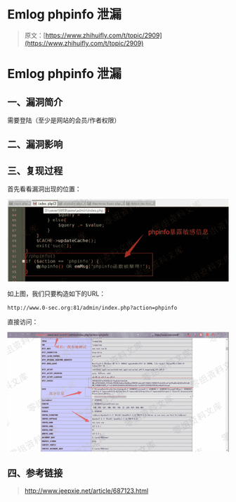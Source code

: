 # Emlog phpinfo 泄漏

> 原文：[https://www.zhihuifly.com/t/topic/2909](https://www.zhihuifly.com/t/topic/2909)

# Emlog phpinfo 泄漏

## 一、漏洞简介

需要登陆（至少是网站的会员/作者权限）

## 二、漏洞影响

## 三、复现过程

首先看看漏洞出现的位置：

![image](img/4ade020ec4c4083f2982c90b7d6fc96b.png)

如上图，我们只要构造如下的URL：

```
http://www.0-sec.org:81/admin/index.php?action=phpinfo 
```

直接访问：

![image](img/6a4b454e205399c9a32be0d7fec4d409.png)

## 四、参考链接

> http://www.jeepxie.net/article/687123.html